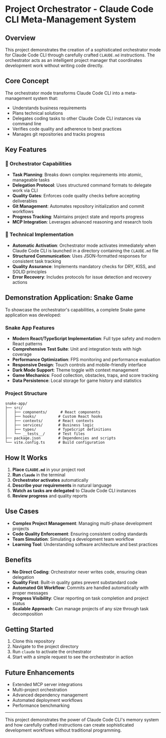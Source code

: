 # Project Orchestrator - Claude Code CLI Meta-Management System

## Overview

This project demonstrates the creation of a sophisticated orchestrator mode for Claude Code CLI through carefully crafted `CLAUDE.md` instructions. The orchestrator acts as an intelligent project manager that coordinates development work without writing code directly.

## Core Concept

The orchestrator mode transforms Claude Code CLI into a meta-management system that:
- Understands business requirements
- Plans technical solutions
- Delegates coding tasks to other Claude Code CLI instances via command line
- Verifies code quality and adherence to best practices
- Manages git repositories and tracks progress

## Key Features

### 🎯 Orchestrator Capabilities
- **Task Planning**: Breaks down complex requirements into atomic, manageable tasks
- **Delegation Protocol**: Uses structured command formats to delegate work via CLI
- **Quality Gates**: Enforces code quality checks before accepting deliverables
- **Git Management**: Automates repository initialization and commit workflows
- **Progress Tracking**: Maintains project state and reports progress
- **MCP Integration**: Leverages advanced reasoning and research tools

### 🔧 Technical Implementation
- **Automatic Activation**: Orchestrator mode activates immediately when Claude Code CLI is launched in a directory containing the `CLAUDE.md` file
- **Structured Communication**: Uses JSON-formatted responses for consistent task tracking
- **Quality Assurance**: Implements mandatory checks for DRY, KISS, and SOLID principles
- **Error Recovery**: Includes protocols for issue detection and recovery actions

## Demonstration Application: Snake Game

To showcase the orchestrator's capabilities, a complete Snake game application was developed:

### Snake App Features
- **Modern React/TypeScript Implementation**: Full type safety and modern React patterns
- **Comprehensive Test Suite**: Unit and integration tests with high coverage
- **Performance Optimization**: FPS monitoring and performance evaluation
- **Responsive Design**: Touch controls and mobile-friendly interface
- **Dark Mode Support**: Theme toggle with context management
- **Game Mechanics**: Food collection, obstacles, traps, and score tracking
- **Data Persistence**: Local storage for game history and statistics

### Project Structure
```
snake-app/
├── src/
│   ├── components/      # React components
│   ├── hooks/          # Custom React hooks
│   ├── contexts/       # React contexts
│   ├── services/       # Business logic
│   ├── types/          # TypeScript definitions
│   └── __tests__/      # Test files
├── package.json        # Dependencies and scripts
└── vite.config.ts      # Build configuration
```

## How It Works

1. **Place `CLAUDE.md`** in your project root
2. **Run `claude`** in the terminal
3. **Orchestrator activates** automatically
4. **Describe your requirements** in natural language
5. **Watch as tasks are delegated** to Claude Code CLI instances
6. **Review progress** and quality reports

## Use Cases

- **Complex Project Management**: Managing multi-phase development projects
- **Code Quality Enforcement**: Ensuring consistent coding standards
- **Team Simulation**: Simulating a development team workflow
- **Learning Tool**: Understanding software architecture and best practices

## Benefits

- **No Direct Coding**: Orchestrator never writes code, ensuring clean delegation
- **Quality First**: Built-in quality gates prevent substandard code
- **Automated Git Workflow**: Commits are handled automatically with proper messages
- **Progress Visibility**: Clear reporting on task completion and project status
- **Scalable Approach**: Can manage projects of any size through task decomposition

## Getting Started

1. Clone this repository
2. Navigate to the project directory
3. Run `claude` to activate the orchestrator
4. Start with a simple request to see the orchestrator in action

## Future Enhancements

- Extended MCP server integrations
- Multi-project orchestration
- Advanced dependency management
- Automated deployment workflows
- Performance benchmarking

---

This project demonstrates the power of Claude Code CLI's memory system and how carefully crafted instructions can create sophisticated development workflows without traditional programming.